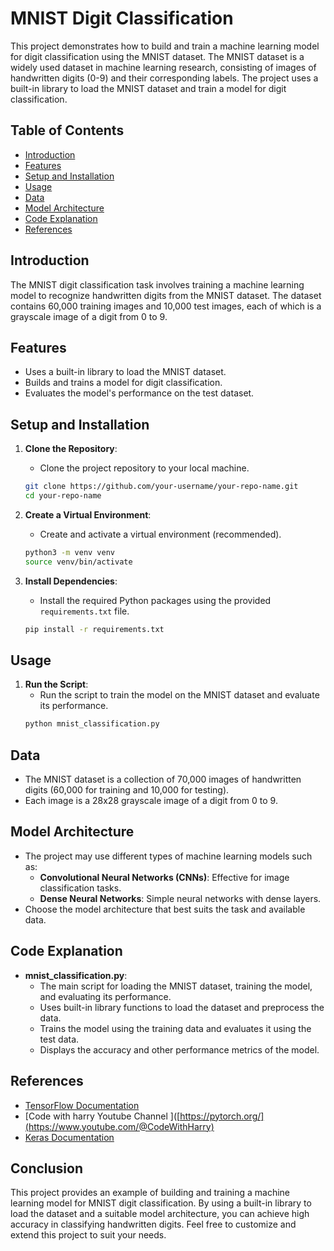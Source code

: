 # MNIST Digit Classification

This project demonstrates how to build and train a machine learning model for digit classification using the MNIST dataset. The MNIST dataset is a widely used dataset in machine learning research, consisting of images of handwritten digits (0-9) and their corresponding labels. The project uses a built-in library to load the MNIST dataset and train a model for digit classification.

## Table of Contents
- [Introduction](#introduction)
- [Features](#features)
- [Setup and Installation](#setup-and-installation)
- [Usage](#usage)
- [Data](#data)
- [Model Architecture](#model-architecture)
- [Code Explanation](#code-explanation)
- [References](#references)

## Introduction

The MNIST digit classification task involves training a machine learning model to recognize handwritten digits from the MNIST dataset. The dataset contains 60,000 training images and 10,000 test images, each of which is a grayscale image of a digit from 0 to 9.

## Features

- Uses a built-in library to load the MNIST dataset.
- Builds and trains a model for digit classification.
- Evaluates the model's performance on the test dataset.

## Setup and Installation

1. **Clone the Repository**:
    - Clone the project repository to your local machine.
    ```bash
    git clone https://github.com/your-username/your-repo-name.git
    cd your-repo-name
    ```

2. **Create a Virtual Environment**:
    - Create and activate a virtual environment (recommended).
    ```bash
    python3 -m venv venv
    source venv/bin/activate
    ```

3. **Install Dependencies**:
    - Install the required Python packages using the provided `requirements.txt` file.
    ```bash
    pip install -r requirements.txt
    ```

## Usage

1. **Run the Script**:
    - Run the script to train the model on the MNIST dataset and evaluate its performance.
    ```bash
    python mnist_classification.py
    ```

## Data

- The MNIST dataset is a collection of 70,000 images of handwritten digits (60,000 for training and 10,000 for testing).
- Each image is a 28x28 grayscale image of a digit from 0 to 9.

## Model Architecture

- The project may use different types of machine learning models such as:
    - **Convolutional Neural Networks (CNNs)**: Effective for image classification tasks.
    - **Dense Neural Networks**: Simple neural networks with dense layers.
- Choose the model architecture that best suits the task and available data.

## Code Explanation

- **mnist_classification.py**:
    - The main script for loading the MNIST dataset, training the model, and evaluating its performance.
    - Uses built-in library functions to load the dataset and preprocess the data.
    - Trains the model using the training data and evaluates it using the test data.
    - Displays the accuracy and other performance metrics of the model.

## References

- [TensorFlow Documentation](https://www.tensorflow.org/)
- [Code with harry Youtube Channel ]([https://pytorch.org/](https://www.youtube.com/@CodeWithHarry)
- [Keras Documentation](https://keras.io/)

## Conclusion

This project provides an example of building and training a machine learning model for MNIST digit classification. By using a built-in library to load the dataset and a suitable model architecture, you can achieve high accuracy in classifying handwritten digits. Feel free to customize and extend this project to suit your needs.
